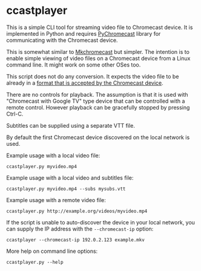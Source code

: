 # ccastplayer

This is a simple CLI tool for streaming video file to Chromecast device.
It is implemented in Python and requires [PyChromecast](https://github.com/home-assistant-libs/pychromecast)
library for communicating with the Chromecast device.

This is somewhat similar to [Mkchromecast](https://mkchromecast.com/)
but simpler. The intention is to enable simple viewing of video files
on a Chromecast device from a Linux command line. It might work on
some other OSes too.

This script does not do any conversion. It expects the video file to be
already in a [format that is accepted by the Chromecast device](https://developers.google.com/cast/docs/media).

There are no controls for playback. The assumption is that it is used
with "Chromecast with Google TV" type device that can be controlled
with a remote control. However playback can be gracefully stopped by
pressing Ctrl-C.

Subtitles can be supplied using a separate VTT file.

By default the first Chromecast device discovered on the local
network is used.

Example usage with a local video file:
```
ccastplayer.py myvideo.mp4
```

Example usage with a local video and subtitles file:
```
ccastplayer.py myvideo.mp4 --subs mysubs.vtt
```

Example usage with a remote video file:
```
ccastplayer.py http://example.org/videos/myvideo.mp4
```

If the script is unable to auto-discover the device in your local network,
you can supply the IP address with the `--chromecast-ip` option:
```
ccastplayer --chromecast-ip 192.0.2.123 example.mkv
```

More help on command line options:
```
ccastplayer.py --help
```
